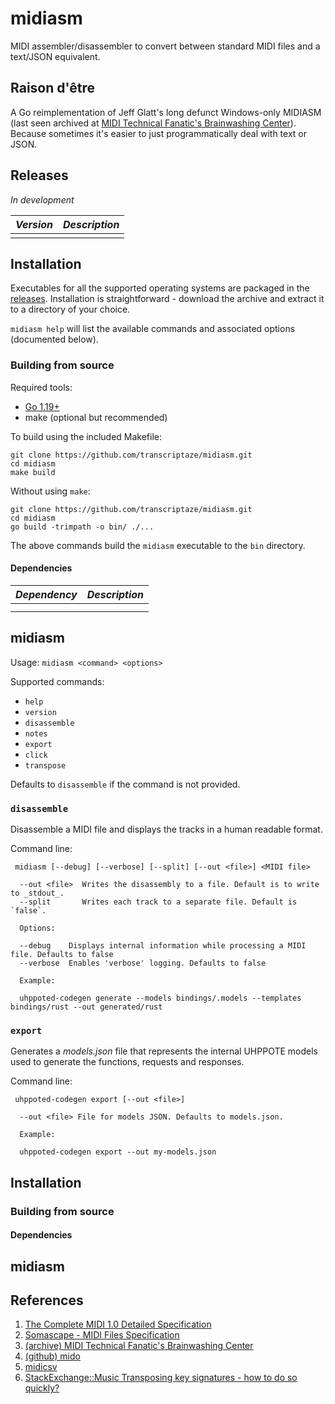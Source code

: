 # midiasm

MIDI assembler/disassembler to convert between standard MIDI files and a text/JSON equivalent.

## Raison d'être

A Go reimplementation of Jeff Glatt's long defunct Windows-only MIDIASM (last seen archived at [MIDI Technical Fanatic's Brainwashing Center](http://midi.teragonaudio.com)). Because sometimes it's easier to just programmatically deal with
text or JSON.

## Releases

*In development*


| *Version* | *Description*                                                                             |
| --------- | ----------------------------------------------------------------------------------------- |
|           |                                                                                           |

## Installation

Executables for all the supported operating systems are packaged in the [releases](https://github.com/transcriptaze/midiasm/releases). Installation is straightforward - download the archive and extract it to a directory of your choice. 

`midiasm help` will list the available commands and associated options (documented below).

### Building from source

Required tools:
- [Go 1.19+](https://go.dev)
- make (optional but recommended)

To build using the included Makefile:

```
git clone https://github.com/transcriptaze/midiasm.git
cd midiasm
make build
```

Without using `make`:
```
git clone https://github.com/transcriptaze/midiasm.git
cd midiasm
go build -trimpath -o bin/ ./...
```

The above commands build the `midiasm` executable to the `bin` directory.


#### Dependencies

| *Dependency*                                                            | *Description*                        |
| ----------------------------------------------------------------------- | -------------------------------------|
|                                                                         |                                      |
|                                                                         |                                      |


## midiasm

Usage: ```midiasm <command> <options>```

Supported commands:

- `help`
- `version`
- `disassemble`
- `notes`
- `export`
- `click`
- `transpose`

Defaults to `disassemble` if the command is not provided.

### `disassemble`

Disassemble a MIDI file and displays the tracks in a human readable format.

Command line:

` midiasm [--debug] [--verbose] [--split] [--out <file>] <MIDI file>`

```
  --out <file>  Writes the disassembly to a file. Default is to write to _stdout_.
  --split       Writes each track to a separate file. Default is `false`.

  Options:

  --debug    Displays internal information while processing a MIDI file. Defaults to false
  --verbose  Enables 'verbose' logging. Defaults to false

  Example:

  uhppoted-codegen generate --models bindings/.models --templates bindings/rust --out generated/rust
```

### `export`

Generates a _models.json_ file that represents the internal UHPPOTE models used to generate the functions,
requests and responses.

Command line:

` uhppoted-codegen export [--out <file>]`

```
  --out <file> File for models JSON. Defaults to models.json.

  Example:
  
  uhppoted-codegen export --out my-models.json
```

















## Installation

### Building from source

#### Dependencies

## midiasm

## References

1. [The Complete MIDI 1.0 Detailed Specification](https://www.midi.org/specifications/item/the-midi-1-0-specification)
2. [Somascape - MIDI Files Specification](http://www.somascape.org/midi/tech/mfile.html)
3. [(archive) MIDI Technical Fanatic's Brainwashing Center](http://midi.teragonaudio.com)
4. [(github) mido](https://github.com/mido/mido)
5. [midicsv](https://www.fourmilab.ch/webtools/midicsv)
6. [StackExchange::Music Transposing key signatures - how to do so quickly?](https://music.stackexchange.com/questions/110078/transposing-key-signatures-how-to-do-so-quickly)



